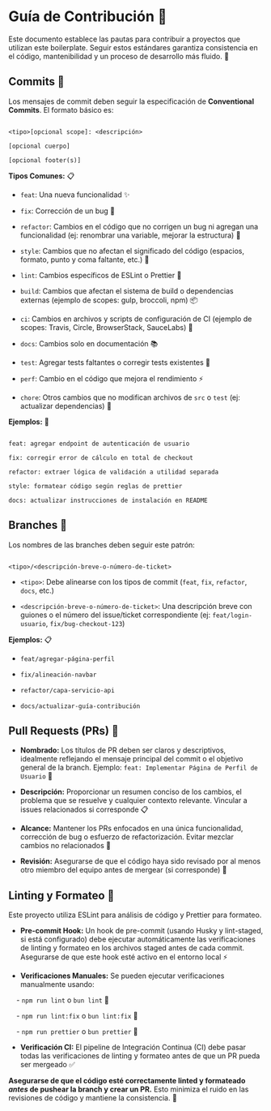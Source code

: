 # Guía de Contribución 📝

Este documento establece las pautas para contribuir a proyectos que utilizan este boilerplate. Seguir estos estándares garantiza consistencia en el código, mantenibilidad y un proceso de desarrollo más fluido. 🚀

## Commits 💾

Los mensajes de commit deben seguir la especificación de **Conventional Commits**. El formato básico es:

```

<tipo>[opcional scope]: <descripción>

[opcional cuerpo]

[opcional footer(s)]
```

**Tipos Comunes:** 📋

- `feat`: Una nueva funcionalidad ✨

- `fix`: Corrección de un bug 🐛

- `refactor`: Cambios en el código que no corrigen un bug ni agregan una funcionalidad (ej: renombrar una variable, mejorar la estructura) 🔨

- `style`: Cambios que no afectan el significado del código (espacios, formato, punto y coma faltante, etc.) 💅

- `lint`: Cambios específicos de ESLint o Prettier 🧹

- `build`: Cambios que afectan el sistema de build o dependencias externas (ejemplo de scopes: gulp, broccoli, npm) 📦

- `ci`: Cambios en archivos y scripts de configuración de CI (ejemplo de scopes: Travis, Circle, BrowserStack, SauceLabs) 🔄

- `docs`: Cambios solo en documentación 📚

- `test`: Agregar tests faltantes o corregir tests existentes 🧪

- `perf`: Cambio en el código que mejora el rendimiento ⚡

- `chore`: Otros cambios que no modifican archivos de `src` o `test` (ej: actualizar dependencias) 🔧

**Ejemplos:** 📝

```

feat: agregar endpoint de autenticación de usuario

fix: corregir error de cálculo en total de checkout

refactor: extraer lógica de validación a utilidad separada

style: formatear código según reglas de prettier

docs: actualizar instrucciones de instalación en README

```

## Branches 🌿

Los nombres de las branches deben seguir este patrón:

```

<tipo>/<descripción-breve-o-número-de-ticket>

```

- `<tipo>`: Debe alinearse con los tipos de commit (`feat`, `fix`, `refactor`, `docs`, etc.)

- `<descripción-breve-o-número-de-ticket>`: Una descripción breve con guiones o el número del issue/ticket correspondiente (ej: `feat/login-usuario`, `fix/bug-checkout-123`)

**Ejemplos:** 📋

- `feat/agregar-página-perfil`

- `fix/alineación-navbar`

- `refactor/capa-servicio-api`

- `docs/actualizar-guía-contribución`

## Pull Requests (PRs) 🔄

- **Nombrado:** Los títulos de PR deben ser claros y descriptivos, idealmente reflejando el mensaje principal del commit o el objetivo general de la branch. Ejemplo: `feat: Implementar Página de Perfil de Usuario` 📝

- **Descripción:** Proporcionar un resumen conciso de los cambios, el problema que se resuelve y cualquier contexto relevante. Vincular a issues relacionados si corresponde 📋

- **Alcance:** Mantener los PRs enfocados en una única funcionalidad, corrección de bug o esfuerzo de refactorización. Evitar mezclar cambios no relacionados 🎯

- **Revisión:** Asegurarse de que el código haya sido revisado por al menos otro miembro del equipo antes de mergear (si corresponde) 👥

## Linting y Formateo 🧹

Este proyecto utiliza ESLint para análisis de código y Prettier para formateo.

- **Pre-commit Hook:** Un hook de pre-commit (usando Husky y lint-staged, si está configurado) debe ejecutar automáticamente las verificaciones de linting y formateo en los archivos staged antes de cada commit. Asegurarse de que este hook esté activo en el entorno local ⚡

- **Verificaciones Manuales:** Se pueden ejecutar verificaciones manualmente usando:

    - `npm run lint` o `bun lint` 🧹

    - `npm run lint:fix` o `bun lint:fix` 🔧

    - `npm run prettier` o `bun prettier` 💅

- **Verificación CI:** El pipeline de Integración Continua (CI) debe pasar todas las verificaciones de linting y formateo antes de que un PR pueda ser mergeado ✅

**Asegurarse de que el código esté correctamente linted y formateado _antes_ de pushear la branch y crear un PR.** Esto minimiza el ruido en las revisiones de código y mantiene la consistencia. 🎯
